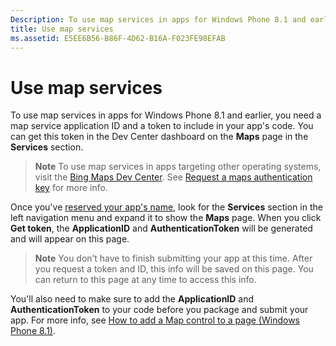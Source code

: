 ```yaml
---
Description: To use map services in apps for Windows Phone 8.1 and earlier, you need a map service application ID and a token to include in your app's code. You can get this token in the Dev Center dashboard on the Maps page in the Services section.
title: Use map services
ms.assetid: E5EE6B56-B86F-4D62-B16A-F023FE98EFAB
---
```


# Use map services


To use map services in apps for Windows Phone 8.1 and earlier, you need a map service application ID and a token to include in your app's code. You can get this token in the Dev Center dashboard on the **Maps** page in the **Services** section.

> **Note**  To use map services in apps targeting other operating systems, visit the [Bing Maps Dev Center](http://go.microsoft.com/fwlink/p/?LinkId=614880). See [Request a maps authentication key](https://msdn.microsoft.com/library/windows/apps/mt219694) for more info.

Once you've [reserved your app's name](create-your-app-by-reserving-a-name.md), look for the **Services** section in the left navigation menu and expand it to show the **Maps** page. When you click **Get token**, the **ApplicationID** and **AuthenticationToken** will be generated and will appear on this page.

> **Note**  You don’t have to finish submitting your app at this time. After you request a token and ID, this info will be saved on this page. You can return to this page at any time to access this info.

You'll also need to make sure to add the **ApplicationID** and **AuthenticationToken** to your code before you package and submit your app. For more info, see [How to add a Map control to a page (Windows Phone 8.1)](http://go.microsoft.com/fwlink/p/?LinkId=614882).

 

 






<!--HONumber=Jun16_HO1-->


